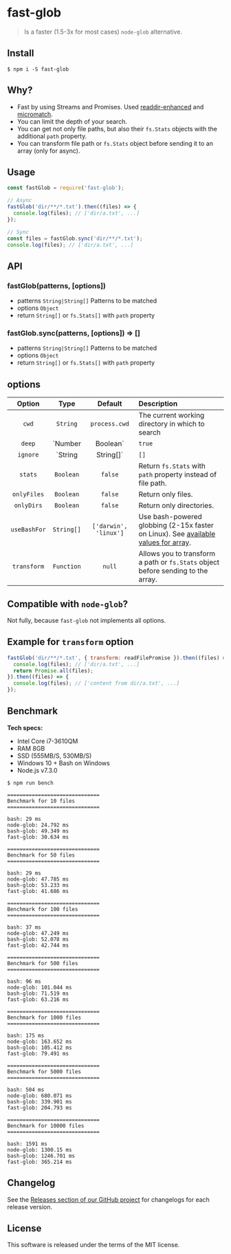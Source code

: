# fast-glob

> Is a faster (1.5-3x for most cases) `node-glob` alternative.

## Install

```
$ npm i -S fast-glob
```

## Why?

  * Fast by using Streams and Promises. Used [readdir-enhanced](https://github.com/BigstickCarpet/readdir-enhanced) and [micromatch](https://github.com/jonschlinkert/micromatch).
  * You can limit the depth of your search.
  * You can get not only file paths, but also their `fs.Stats` objects with the additional `path` property.
  * You can transform file path or `fs.Stats` object before sending it to an array (only for async).

## Usage

```js
const fastGlob = require('fast-glob');

// Async
fastGlob('dir/**/*.txt').then((files) => {
  console.log(files); // ['dir/a.txt', ...]
});

// Sync
const files = fastGlob.sync('dir/**/*.txt');
console.log(files); // ['dir/a.txt', ...]
```

## API

### fastGlob(patterns, [options])

  * patterns `String|String[]` Patterns to be matched
  * options `Object`
  * return `String[]` or `fs.Stats[]` with `path` property

### fastGlob.sync(patterns, [options]) => []

  * patterns `String|String[]` Patterns to be matched
  * options `Object`
  * return `String[]` or `fs.Stats[]` with `path` property

## options

| Option      | Type              | Default                | Description |
|:------------:|:-----------------:|:---------------------:|:------------|
| `cwd`        | `String`          | `process.cwd`         | The current working directory in which to search |
| `deep`       | `Number|Boolean`  | `true`                | The deep option can be set to true to traverse the entire directory structure, or it can be set to a number to only traverse that many levels deep. |
| `ignore`     | `String|String[]` | `[]`                  | Add a pattern or an array of glob patterns to exclude matches. |
| `stats`      | `Boolean`         | `false`               | Return `fs.Stats` with `path` property instead of file path. |
| `onlyFiles`  | `Boolean`         | `false`               | Return only files. |
| `onlyDirs`   | `Boolean`         | `false`               | Return only directories. |
| `useBashFor` | `String[]`        | `['darwin', 'linux']` | Use bash-powered globbing (2-15x faster on Linux). See [available values for array](https://nodejs.org/dist/latest-v7.x/docs/api/process.html#process_process_platform). |
| `transform`  | `Function`        | `null`                | Allows you to transform a path or `fs.Stats` object before sending to the array. |

## Compatible with `node-glob`?

Not fully, because `fast-glob` not implements all options.

## Example for `transform` option

```js
fastGlob('dir/**/*.txt', { transform: readFilePromise }).then((files) => {
  console.log(files); // ['dir/a.txt', ...]
  return Promise.all(files);
}).then((files) => {
  console.log(files); // ['content from dir/a.txt', ...]
});
```

## Benchmark

**Tech specs:**

 * Intel Core i7-3610QM
 * RAM 8GB
 * SSD (555MB/S, 530MB/S)
 * Windows 10 + Bash on Windows
 * Node.js v7.3.0

```
$ npm run bench

==============================
Benchmark for 10 files
==============================

bash: 29 ms
node-glob: 24.792 ms
bash-glob: 49.349 ms
fast-glob: 30.634 ms

==============================
Benchmark for 50 files
==============================

bash: 29 ms
node-glob: 47.785 ms
bash-glob: 53.233 ms
fast-glob: 41.686 ms

==============================
Benchmark for 100 files
==============================

bash: 37 ms
node-glob: 47.249 ms
bash-glob: 52.078 ms
fast-glob: 42.744 ms

==============================
Benchmark for 500 files
==============================

bash: 96 ms
node-glob: 101.044 ms
bash-glob: 71.519 ms
fast-glob: 63.216 ms

==============================
Benchmark for 1000 files
==============================

bash: 175 ms
node-glob: 163.652 ms
bash-glob: 105.412 ms
fast-glob: 79.491 ms

==============================
Benchmark for 5000 files
==============================

bash: 504 ms
node-glob: 680.071 ms
bash-glob: 339.901 ms
fast-glob: 204.793 ms

==============================
Benchmark for 10000 files
==============================

bash: 1591 ms
node-glob: 1300.15 ms
bash-glob: 1246.701 ms
fast-glob: 365.214 ms
```

## Changelog

See the [Releases section of our GitHub project](https://github.com/mrmlnc/fast-glob/releases) for changelogs for each release version.

## License

This software is released under the terms of the MIT license.
